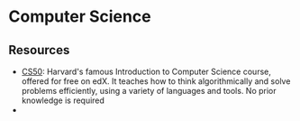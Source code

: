 # Computer Science

## Resources

* [CS50](https://www.edx.org/course/introduction-computer-science-harvardx-cs50x): Harvard's famous Introduction to Computer Science course, offered for free on edX. It teaches how to think algorithmically and solve problems efficiently, using a variety of languages and tools. No prior knowledge is required
* 


